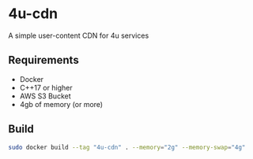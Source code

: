 # 4u-cdn
A simple user-content CDN for 4u services

## Requirements
- Docker
- C++17 or higher
- AWS S3 Bucket
- 4gb of memory (or more)

## Build
```sh
sudo docker build --tag "4u-cdn" . --memory="2g" --memory-swap="4g"
```